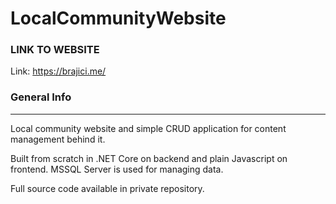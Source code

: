 # LocalCommunityWebsite

### LINK TO WEBSITE

Link: https://brajici.me/

### General Info
***
Local community website and simple CRUD application for content management behind it.

Built from scratch in .NET Core on backend and plain Javascript on frontend. MSSQL Server is used for managing data.

Full source code available in private repository.
